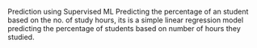 Prediction using Supervised ML
Predicting the percentage of an student based on the no. of study hours, its is a simple linear regression model predicting the percentage of students based on number of hours they studied.
